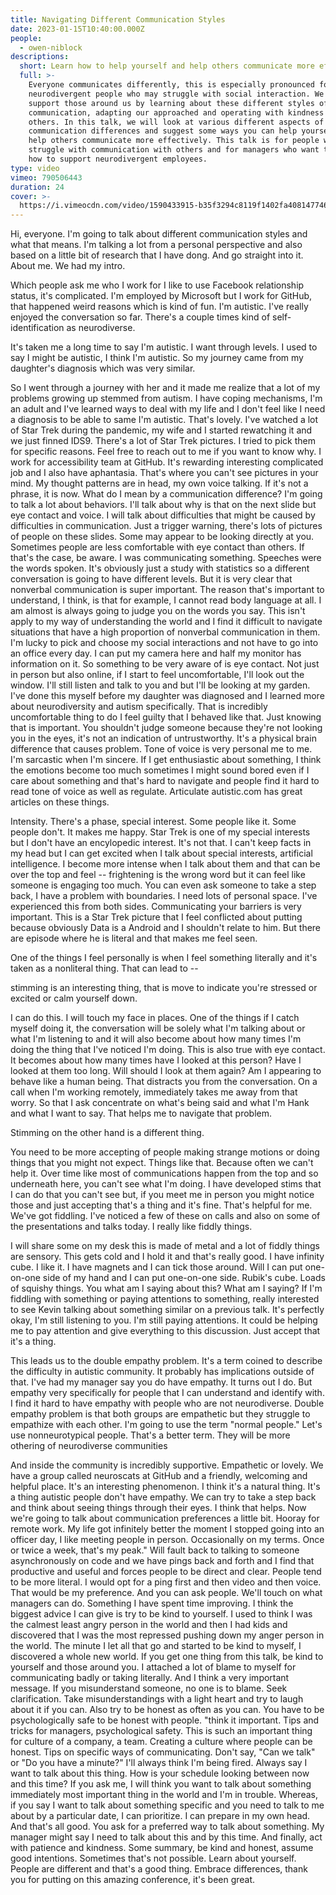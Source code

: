 ```yaml
---
title: Navigating Different Communication Styles
date: 2023-01-15T10:40:00.000Z
people:
  - owen-niblock
descriptions:
  short: Learn how to help yourself and help others communicate more effectively.
  full: >-
    Everyone communicates differently, this is especially pronounced for
    neurodivergent people who may struggle with social interaction. We can
    support those around us by learning about these different styles of
    communication, adapting our approached and operating with kindness towards
    others. In this talk, we will look at various different aspects of
    communication differences and suggest some ways you can help yourself and
    help others communicate more effectively. This talk is for people who
    struggle with communication with others and for managers who want to learn
    how to support neurodivergent employees.
type: video
vimeo: 790506443
duration: 24
cover: >-
  https://i.vimeocdn.com/video/1590433915-b35f3294c8119f1402fa4081477469ebc979e919b6428c2c5d21eec5683ede60-d
---
```


Hi, everyone.  I'm going to talk about different communication styles and what that means.  I'm talking a lot from a personal perspective and also based on a little bit of research that I have dong.  And go straight into it.  About me.  We had my intro.

Which people ask me who I work for I like to use Facebook relationship status, it's complicated.  I'm employed by Microsoft but I work for GitHub, that happened weird reasons which is kind of fun.  I'm autistic.  I've really enjoyed the conversation so far.  There's a couple times kind of self-identification as neurodiverse.

It's taken me a long time to say I'm autistic.  I want through levels.  I used to say I might be autistic, I think I'm autistic.  So my journey came from my daughter's diagnosis which was very similar.

So I went through a journey with her and it made me realize that a lot of my problems growing up stemmed from autism.  I have coping mechanisms, I'm an adult and I've learned ways to deal with my life and I don't feel like I need a diagnosis to be able to same I'm autistic.  That's lovely.  I've watched a lot of Star Trek during the pandemic, my wife and I started rewatching it and we just finned IDS9.  There's a lot of Star Trek pictures.  I tried to pick them for specific reasons.  Feel free to reach out to me if you want to know why.  I work for accessibility team at GitHub.  It's rewarding interesting complicated job and I also have aphantasia.  That's where you can't see pictures in your mind.  My thought patterns are in head, my own voice talking.  If it's not a phrase, it is now.  What do I mean by a communication difference?  I'm going to talk a lot about behaviors.  I'll talk about why is that on the next slide but eye contact and voice.  I will talk about difficulties that might be caused by difficulties in communication.  Just a trigger warning, there's lots of pictures of people on these slides.  Some may appear to be looking directly at you.  Sometimes people are less comfortable with eye contact than others.  If that's the case, be aware.  I was communicating something.  Speeches were the words spoken.  It's obviously just a study with statistics so a different conversation is going to have different levels.  But it is very clear that nonverbal communication is super important.  The reason that's important to understand, I think, is that for example, I cannot read body language at all.  I am almost is always going to judge you on the words you say.  This isn't apply to my way of understanding the world and I find it difficult to navigate situations that have a high proportion of nonverbal communication in them.  I'm lucky to pick and choose my social interactions and not have to go into an office every day.  I can put my camera here and half my monitor has information on it.  So something to be very aware of is eye contact.  Not just in person but also online, if I start to feel uncomfortable, I'll look out the window.  I'll still listen and talk to you and but I'll be looking at my garden.  I've done this myself before my daughter was diagnosed and I learned more about neurodiversity and autism specifically.  That is incredibly uncomfortable thing to do I feel guilty that I behaved like that.  Just knowing that is important.  You shouldn't judge someone because they're not looking you in the eyes, it's not an indication of untrustworthy.  It's a physical brain difference that causes problem.  Tone of voice is very personal me to me.   I'm sarcastic when I'm sincere.  If I get enthusiastic about something, I think the emotions become too much sometimes I might sound bored even if I care about something and that's hard to navigate and people find it hard to read tone of voice as well as regulate.  Articulate autistic.com has great articles on these things. 

Intensity.  There's a phase, special interest.  Some people like it.  Some people don't.  It makes me happy.  Star Trek is one of my special interests but I don't have an encylopedic interest.  It's not that.  I can't keep facts in my head but I can get excited when I talk about special interests, artificial intelligence.  I become more intense when I talk about them and that can be over the top and feel -- frightening is the wrong word but it can feel like someone is engaging too much.  You can even ask someone to take a step back, I have a problem with boundaries.  I need lots of personal space.  I've experienced this from both sides.  Communicating your barriers is very important.  This is a Star Trek picture that I feel conflicted about putting because obviously Data is a Android and I shouldn't relate to him.  But there are episode where he is literal and that makes me feel seen.

One of the things I feel personally is when I feel something literally and it's taken as a nonliteral thing.  That can lead to --

stimming is an interesting thing, that is move to indicate you're stressed or excited or calm yourself down.

I can do this.  I will touch my face in places.  One of the things if I catch myself doing it, the conversation will be solely what I'm talking about or what I'm listening to and it will also become about how many times I'm doing the thing that I've noticed I'm doing.  This is also true with eye contact.  It becomes about how many times have I looked at this person?  Have I looked at them too long.  Will should I look at them again?  Am I appearing to behave like a human being.  That distracts you from the conversation.  On a call when I'm working remotely, immediately takes me away from that worry.  So that I ask concentrate on what's being said and what I'm Hank and what I want to say.  That helps me to navigate that problem.

Stimming on the other hand is a different thing.

You need to be more accepting of people making strange motions or doing things that you might not expect.  Things like that.  Because often we can't help it.  Over time like most of communications happen from the top and so underneath here, you can't see what I'm doing.  I have developed stims that I can do that you can't see but, if you meet me in person you might notice those and just accepting that's a thing and it's fine.  That's helpful for me.  We've got fiddling.  I've noticed a few of these on calls and also on some of the presentations and talks today.  I really like fiddly things.
  
I will share some on my desk this is made of metal and a lot of fiddly things are sensory.  This gets cold and I hold it and that's really good.  I have infinity cube.  I like it.  I have magnets and I can tick those around.  Will I can put one-on-one side of my hand and I can put one-on-one side.  Rubik's cube.  Loads of squishy things.  You what am I saying about this?  What am I saying?  If I'm fiddling with something or paying attentions to something, really interested to see Kevin talking about something similar on a previous talk.  It's perfectly okay, I'm still listening to you.  I'm still paying attentions.  It could be helping me to pay attention and give everything to this discussion.  Just accept that it's a thing.   

This leads us to the double empathy problem.  It's a term coined to describe the difficulty in autistic community.  It probably has implications outside of that.  I've had my manager say you do have empathy.  It turns out I do.  But empathy very specifically for people that I can understand and identify with.  I find it hard to have empathy with people who are not neurodiverse.  Double empathy problem is that both groups are empathetic but they struggle to empathize with each other.  I'm going to use the term "normal people."  Let's use nonneurotypical people. That's a better term.  They will be more othering of neurodiverse communities 

And inside the community is incredibly supportive.  Empathetic or lovely.  We have a group called neuroscats at GitHub and a friendly, welcoming and helpful place.  It's an interesting phenomenon.  I think it's a natural thing.  It's a thing autistic people don't have empathy.  We can try to take a step back and think about seeing things through their eyes.  I think that helps.  Now we're going to talk about communication preferences a little bit.  Hooray for remote work.  My life got infinitely better the moment I stopped going into an officer day, I like meeting people in person.  Occasionally on my terms.  Once or twice a week, that's my peak."  Will fault back to talking to someone asynchronously on code and we have pings back and forth and I find that productive and useful and forces people to be direct and clear.  People tend to be more literal.  I would opt for a ping first and then video and then voice.  That would be my preference.  And you can ask people.  We'll touch on what managers can do.  Something I have spent time improving.  I think the biggest advice I can give is try to be kind to yourself.  I used to think I was the calmest least angry person in the world and then I had kids and discovered that I was the most repressed pushing down my anger person in the world.  The minute I let all that go and started to be kind to myself, I discovered a whole new world.  If you get one thing from this talk, be kind to yourself and those around you.  I attached a lot of blame to myself for communicating badly or taking literally.  And I think a very important message.  If you misunderstand someone, no one is to blame.  Seek clarification.  Take misunderstandings with a light heart and try to laugh about it if you can.  Also try to be honest as often as you can.  You have to be psychologically safe to be honest with people.  "think it important.  Tips and tricks for managers, psychological safety.  This is such an important thing for culture of a company, a team.  Creating a culture where people can be honest.  Tips on specific ways of communicating.  Don't say, "Can we talk" or "Do you have a minute?" I'll always think I'm being fired.  Always say I want to talk about this thing.  How is your schedule looking between now and this time?  If you ask me, I will think you want to talk about something immediately most important thing in the world and I'm in trouble.  Whereas, if you say I want to talk about something specific and you need to talk to me about by a particular date, I can prioritize.  I can prepare in my own head.  And that's all good.  You ask for a preferred way to talk about something.  My manager might say I need to talk about this and by this time.  And finally, act with patience and kindness.  Some summary, be kind and honest, assume good intentions.  Sometimes that's not possible.  Learn about yourself.  People are different and that's a good thing.  Embrace differences, thank you for putting on this amazing conference, it's been great.



































